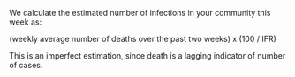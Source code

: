 We calculate the estimated number of infections in your community this week as:

(weekly average number of deaths over the past two weeks) x (100 / IFR)

This is an imperfect estimation, since death is a lagging indicator of number of cases.
